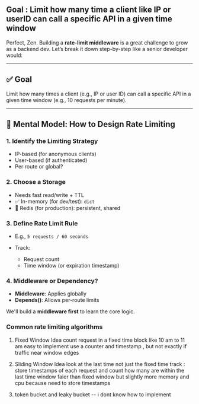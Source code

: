 ## Goal : Limit how many time a client like IP or userID can call a specific API in a given time window

Perfect, Zen. Building a **rate-limit middleware** is a great challenge to grow as a backend dev. Let’s break it down step-by-step like a senior developer would:

---

## ✅ Goal

Limit how many times a client (e.g., IP or user ID) can call a specific API in a given time window (e.g., 10 requests per minute).

---

## 🧠 Mental Model: **How to Design Rate Limiting**

### 1. **Identify the Limiting Strategy**

* IP-based (for anonymous clients)
* User-based (if authenticated)
* Per route or global?

### 2. **Choose a Storage**

* Needs fast read/write + TTL
* ✅ In-memory (for dev/test): `dict`
* 🔁 Redis (for production): persistent, shared

### 3. **Define Rate Limit Rule**

* E.g., `5 requests / 60 seconds`
* Track:

  * Request count
  * Time window (or expiration timestamp)

### 4. **Middleware or Dependency?**

* **Middleware**: Applies globally
* **Depends()**: Allows per-route limits

We'll build a **middleware first** to learn the core logic.



### Common rate limiting algorithms 

1. Fixed Window
Idea count request in a fixed time block like 10 am to 11 am 
easy to implement use a counter and timestamp , but not exactly if traffic near window edges 

2. Sliding Window
Idea look at the last time not just the fixed time 
track : store timestamps of each request and count how many are within the last time window 
faier than fixed window  but slightly more memory and cpu because need to store timestamps 


3. token bucket and leaky bucket -- i dont know how to implement